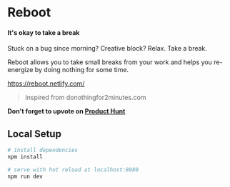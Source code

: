 # Reboot

#### It's okay to take a break

Stuck on a bug since morning? Creative block? Relax. Take a break.

Reboot allows you to take small breaks from your work and helps you re-energize by doing nothing for some time.

https://reboot.netlify.com/

>Inspired from donothingfor2minutes.com

**Don't forget to upvote on [Product Hunt](https://www.producthunt.com/posts/reboot)**

## Local Setup

``` bash
# install dependencies
npm install

# serve with hot reload at localhost:8080
npm run dev

```
